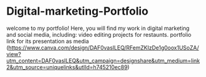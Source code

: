 # Digital-marketing-Portfolio
welcome to my portfolio! Here, you will find my work in digital marketing and social media, including:
video editing projects for restaunts. 
portfolio link for its presentation as media (https://www.canva.com/design/DAF0vasILEQ/RFemZKIzDe1g0oox1USoZA/view?utm_content=DAF0vasILEQ&utm_campaign=designshare&utm_medium=link2&utm_source=uniquelinks&utlId=h745210ec89)
